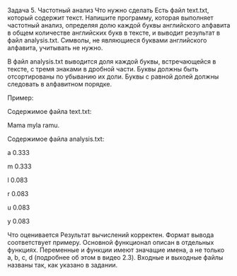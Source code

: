 Задача 5. Частотный анализ
Что нужно сделать
Есть файл text.txt, который содержит текст. Напишите программу, которая выполняет частотный анализ, определяя долю каждой буквы английского алфавита в общем количестве английских букв в тексте, и выводит результат в файл analysis.txt. Символы, не являющиеся буквами английского алфавита, учитывать не нужно. 

В файл analysis.txt выводится доля каждой буквы, встречающейся в тексте, с тремя знаками в дробной части. Буквы должны быть отсортированы по убыванию их доли. Буквы с равной долей должны следовать в алфавитном порядке.

Пример:

Содержимое файла text.txt:

Mama myla ramu.

Содержимое файла analysis.txt:

a 0.333

m 0.333

l 0.083

r 0.083

u 0.083

y 0.083

Что оценивается
Результат вычислений корректен.
Формат вывода соответствует примеру.
Основной функционал описан в отдельных функциях.
Переменные и функции имеют значащие имена, а не только a, b, c, d (подробнее об этом в видео 2.3).
Входные и выходные файлы названы так, как указано в задании.
